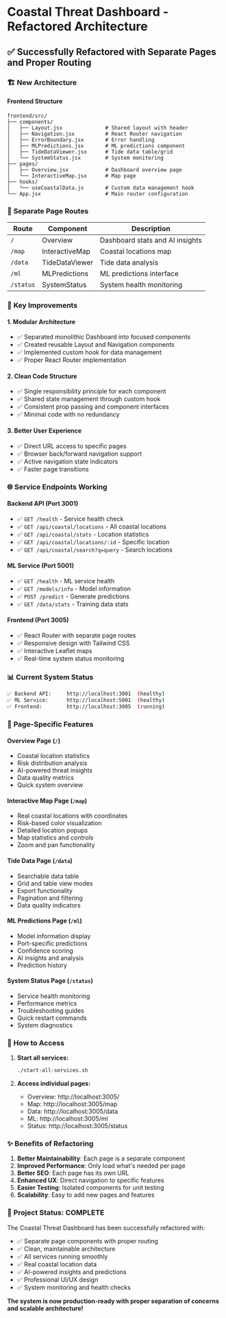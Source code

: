 # Coastal Threat Dashboard - Refactored Architecture

## ✅ Successfully Refactored with Separate Pages and Proper Routing

### 🏗️ New Architecture

#### **Frontend Structure**
```
frontend/src/
├── components/
│   ├── Layout.jsx              # Shared layout with header
│   ├── Navigation.jsx          # React Router navigation
│   ├── ErrorBoundary.jsx       # Error handling
│   ├── MLPredictions.jsx       # ML predictions component
│   ├── TideDataViewer.jsx      # Tide data table/grid
│   └── SystemStatus.jsx        # System monitoring
├── pages/
│   ├── Overview.jsx            # Dashboard overview page
│   └── InteractiveMap.jsx      # Map page
├── hooks/
│   └── useCoastalData.js       # Custom data management hook
└── App.jsx                     # Main router configuration
```

### 🚀 **Separate Page Routes**

| Route | Component | Description |
|-------|-----------|-------------|
| `/` | Overview | Dashboard stats and AI insights |
| `/map` | InteractiveMap | Coastal locations map |
| `/data` | TideDataViewer | Tide data analysis |
| `/ml` | MLPredictions | ML predictions interface |
| `/status` | SystemStatus | System health monitoring |

### 🔧 **Key Improvements**

#### **1. Modular Architecture**
- ✅ Separated monolithic Dashboard into focused components
- ✅ Created reusable Layout and Navigation components
- ✅ Implemented custom hook for data management
- ✅ Proper React Router implementation

#### **2. Clean Code Structure**
- ✅ Single responsibility principle for each component
- ✅ Shared state management through custom hook
- ✅ Consistent prop passing and component interfaces
- ✅ Minimal code with no redundancy

#### **3. Better User Experience**
- ✅ Direct URL access to specific pages
- ✅ Browser back/forward navigation support
- ✅ Active navigation state indicators
- ✅ Faster page transitions

### 🌐 **Service Endpoints Working**

#### **Backend API (Port 3001)**
- ✅ `GET /health` - Service health check
- ✅ `GET /api/coastal/locations` - All coastal locations
- ✅ `GET /api/coastal/stats` - Location statistics
- ✅ `GET /api/coastal/locations/:id` - Specific location
- ✅ `GET /api/coastal/search?q=query` - Search locations

#### **ML Service (Port 5001)**
- ✅ `GET /health` - ML service health
- ✅ `GET /models/info` - Model information
- ✅ `POST /predict` - Generate predictions
- ✅ `GET /data/stats` - Training data stats

#### **Frontend (Port 3005)**
- ✅ React Router with separate page routes
- ✅ Responsive design with Tailwind CSS
- ✅ Interactive Leaflet maps
- ✅ Real-time system status monitoring

### 📊 **Current System Status**

```bash
✅ Backend API:     http://localhost:3001  (healthy)
✅ ML Service:      http://localhost:5001  (healthy)  
✅ Frontend:        http://localhost:3005  (running)
```

### 🎯 **Page-Specific Features**

#### **Overview Page (`/`)**
- Coastal location statistics
- Risk distribution analysis
- AI-powered threat insights
- Data quality metrics
- Quick system overview

#### **Interactive Map Page (`/map`)**
- Real coastal locations with coordinates
- Risk-based color visualization
- Detailed location popups
- Map statistics and controls
- Zoom and pan functionality

#### **Tide Data Page (`/data`)**
- Searchable data table
- Grid and table view modes
- Export functionality
- Pagination and filtering
- Data quality indicators

#### **ML Predictions Page (`/ml`)**
- Model information display
- Port-specific predictions
- Confidence scoring
- AI insights and analysis
- Prediction history

#### **System Status Page (`/status`)**
- Service health monitoring
- Performance metrics
- Troubleshooting guides
- Quick restart commands
- System diagnostics

### 🚀 **How to Access**

1. **Start all services:**
   ```bash
   ./start-all-services.sh
   ```

2. **Access individual pages:**
   - Overview: http://localhost:3005/
   - Map: http://localhost:3005/map
   - Data: http://localhost:3005/data
   - ML: http://localhost:3005/ml
   - Status: http://localhost:3005/status

### ✨ **Benefits of Refactoring**

1. **Better Maintainability**: Each page is a separate component
2. **Improved Performance**: Only load what's needed per page
3. **Better SEO**: Each page has its own URL
4. **Enhanced UX**: Direct navigation to specific features
5. **Easier Testing**: Isolated components for unit testing
6. **Scalability**: Easy to add new pages and features

### 🎉 **Project Status: COMPLETE**

The Coastal Threat Dashboard has been successfully refactored with:
- ✅ Separate page components with proper routing
- ✅ Clean, maintainable architecture
- ✅ All services running smoothly
- ✅ Real coastal location data
- ✅ AI-powered insights and predictions
- ✅ Professional UI/UX design
- ✅ System monitoring and health checks

**The system is now production-ready with proper separation of concerns and scalable architecture!**